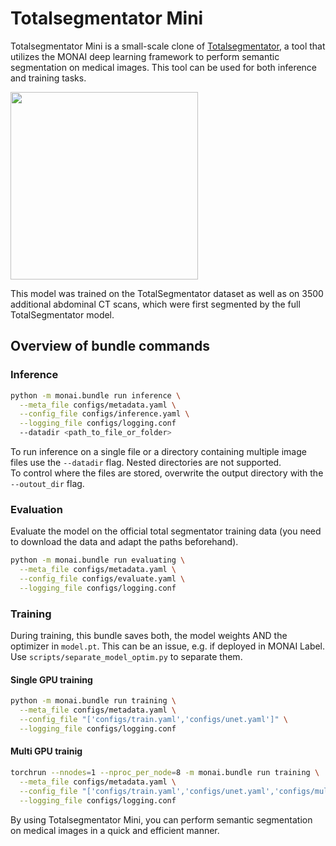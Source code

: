 # Totalsegmentator Mini

Totalsegmentator Mini is a small-scale clone of [Totalsegmentator](https://github.com/wasserth/TotalSegmentator), a tool that utilizes the MONAI deep learning framework to perform semantic segmentation on medical images. This tool can be used for both inference and training tasks.

<img src="https://user-images.githubusercontent.com/37253540/216309343-ab6e3d64-2f13-43b4-93c0-4fa85e8e57fa.png"  width="300" height="300">

This model was trained on the TotalSegmentator dataset as well as on 3500 additional abdominal CT scans, which were first segmented by the full TotalSegmentator model. 

## Overview of bundle commands
### Inference

```bash
python -m monai.bundle run inference \
  --meta_file configs/metadata.yaml \
  --config_file configs/inference.yaml \
  --logging_file configs/logging.conf
  --datadir <path_to_file_or_folder>
```
To run inference on a single file or a directory containing multiple image files use the `--datadir` flag. 
Nested directories are not supported.   
To control where the files are stored, overwrite the output directory with the `--outout_dir` flag. 

### Evaluation
Evaluate the model on the official total segmentator training data (you need to download the data and adapt the paths beforehand). 
```bash
python -m monai.bundle run evaluating \
  --meta_file configs/metadata.yaml \
  --config_file configs/evaluate.yaml \
  --logging_file configs/logging.conf
```

### Training

During training, this bundle saves both, the model weights AND the optimizer in `model.pt`. This can be an issue, e.g. if deployed in MONAI Label. Use `scripts/separate_model_optim.py` to separate them. 

#### Single GPU training

```bash
python -m monai.bundle run training \
  --meta_file configs/metadata.yaml \
  --config_file "['configs/train.yaml','configs/unet.yaml']" \
  --logging_file configs/logging.conf
```

#### Multi GPU trainig

```bash
torchrun --nnodes=1 --nproc_per_node=8 -m monai.bundle run training \
  --meta_file configs/metadata.yaml \
  --config_file "['configs/train.yaml','configs/unet.yaml','configs/multi_gpu_train.yaml']" \
  --logging_file configs/logging.conf
```
By using Totalsegmentator Mini, you can perform semantic segmentation on medical images in a quick and efficient manner.

